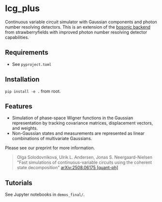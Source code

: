 # lcg_plus

Continuous variable circuit simulator with Gaussian components and photon number resolving detectors. This is an extension of the [bosonic backend](https://strawberryfields.ai/photonics/demos/run_intro_bosonic.html) from strawberryfields with improved photon number resolving detector capabilities.

## Requirements
- See `pyproject.toml`

## Installation
`pip install -e .` from root.

## Features
- Simulation of phase-space Wigner functions in the Gaussian representation by tracking covariance matrices, displacement vectors, and weights.
- Non-Gaussian states and measurements are represented as linear combinations of multivariate Gaussians.

Please see our preprint for more information.
>Olga Solodovnikova, Ulrik L. Andersen, Jonas S. Neergaard-Nielsen "Fast simulations of continuous-variable circuits using the coherent state decomposition" [arXiv:2508.06175 \[quant-ph\]](http://arxiv.org/abs/2508.06175)

## Tutorials
See Jupyter notebooks in `demos_final/`.



